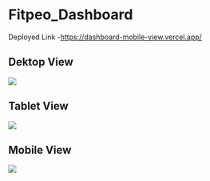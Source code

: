 # Fitpeo_Dashboard

Deployed Link -https://dashboard-mobile-view.vercel.app/

## Dektop View

<img src="https://ibb.co/cc5xndw"/>

## Tablet View

<img src="https://ibb.co/rQx79Qf"/>

## Mobile View

<img src="https://ibb.co/BjBz116"/>
